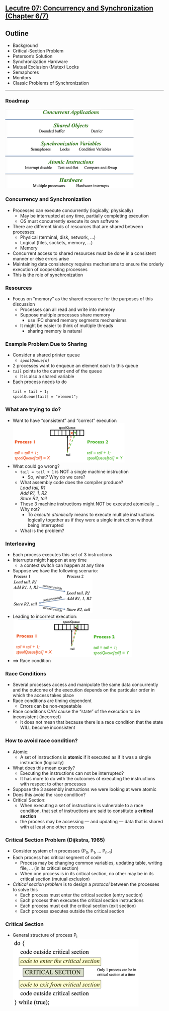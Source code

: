 ## [Lecutre 07: Concurrency and Synchronization (Chapter 6/7)](https://github.com/missystem/cis415review/blob/master/lecture-7-synchronization.pdf)

## Outline
* Background
* Critical-Section Problem
* Peterson’s Solution
* Synchronization Hardware
* Mutual Exclusion (Mutex) Locks
* Semaphores
* Monitors
* Classic Problems of Synchronization

---

### Roadmap
<img width="408" height="250" src="https://github.com/missystem/cis415review/blob/master/roadmap.png">

### Concurrency and Synchronization
* Processes can execute concurrently (logically, physically)
	- May be interrupted at any time, partially completing execution
	- OS must concurrently execute its own software
* There are different kinds of resources that are shared between processes:
	- Physical (terminal, disk, network, ...)
	- Logical (files, sockets, memory, ...)
	- Memory
* Concurrent access to shared resources must be done in a consistent manner or else errors arise
* Maintaining data consistency requires mechanisms to ensure the orderly execution of cooperating processes
* This is the role of synchronization

### Resources
* Focus on “memory” as the shared resource for the purposes of this discussion
	- Processes can all read and write into memory 
	- Suppose multiple processes share memory
		- use IPC shared memory segments mechanisms
	- It might be easier to think of multiple threads 
		- sharing memory is natural

### Example Problem Due to Sharing
* Consider a shared printer queue
	- *```spoolQueue[n]```*
* 2 processes want to enqueue an element each to this queue
* *```tail```* points to the current end of the queue
	- It is also a shared variable
* Each process needs to do <br />
	```
	tail = tail + 1; 
	spoolQueue[tail] = "element";
	```

### What are trying to do?
* Want to have “consistent” and “correct” execution 
<br /><img width="355" height="125" src="https://github.com/missystem/cis415review/blob/master/spoolQueue.png"><br />
* What could go wrong?
	- ```tail = tail + 1``` is NOT a single machine instruction
		- So, what? Why do we care?
	- What assembly code does the compiler produce? <br />
	*Load tail, R1 <br />
	Add R1, 1, R2 <br />
	Store R2, tail <br />*
	- These 3 machine instructions might NOT be executed atomically ... Why not?
		- To *execute atomically* means to execute multiple instructions logically together as if they were a single instruction without being interrupted
	- What is the problem?

### Interleaving
* Each process executes this set of 3 instructions
* Interrupts might happen at any time
	- a context switch can happen at any time
* Suppose we have the following scenario:
<br /><img width="253" height="125" src="https://github.com/missystem/cis415review/blob/master/Interleaving.png"><br />
* Leading to incorrect execution:
<br /><img width="380" height="120" src="https://github.com/missystem/cis415review/blob/master/incorrectExecution.png"><br />
* ==> Race condition

### Race Conditions
* Several processes access and manipulate the same data concurrently and the outcome of the execution depends on the particular order in which the access takes place
* Race conditions are timing dependent
	- Errors can be non-repeatable
* Race conditions CAN cause the “state” of the execution to be inconsistent (incorrect)
	- It does not mean that because there is a race condition that the state WILL become inconsistent

### How to avoid race condition?
* Atomic: 
	- A set of instructions is **atomic** if it executed as if it was a single instruction (logically)
* What does this mean exactly?
	- Executing the instructions can not be interrupted?
	- It has more to do with the outcomes of executing the instructions with respect to other processes
* Suppose the 3 assembly instructions we were looking at were atomic
* Does this avoid the race condition?
* Critical Section: 
	- When executing a set of instructions is vulnerable to a race condition, that set of instructions are said to constitute a **critical section**
	- the process may be accessing — and updating — data that is shared with at least one other process

### Critical Section Problem (Dijkstra, 1965)
* Consider system of n processes {P<sub>0</sub>, P<sub>1</sub>, ... P<sub>n-1</sub>}
* Each process has critical segment of code
	- Process may be changing common variables, updating table, writing file, ... (in its critical section)
	- When one process is in its critical section, no other may be in its critical section (mutual exclusion)
* *Critical section problem* is to design a *protocol* between the processes to solve this
	- Each process must enter the critical section (entry section)
	- Each process then executes the critical section instructions 
	- Each process must exit the critical section (exit section)
	- Each process executes outside the critical section

### Critical Section
* General structure of process P<sub>i</sub>
<br /><img width="400" height="215" src="https://github.com/missystem/cis415review/blob/master/generalCriticalSectionStructure.png"><br />



















